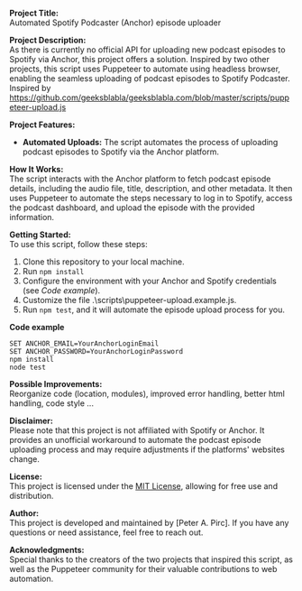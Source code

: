 **Project Title:**  
Automated Spotify Podcaster (Anchor) episode uploader

**Project Description:**  
As there is currently no official API for uploading new podcast episodes to Spotify via Anchor, this project offers a solution. Inspired by two other projects, this script uses Puppeteer to automate using headless browser, enabling the seamless uploading of podcast episodes to Spotify Podcaster.
Inspired by https://github.com/geeksblabla/geeksblabla.com/blob/master/scripts/puppeteer-upload.js

**Project Features:**

- **Automated Uploads:** The script automates the process of uploading podcast episodes to Spotify via the Anchor platform.

**How It Works:**  
The script interacts with the Anchor platform to fetch podcast episode details, including the audio file, title, description, and other metadata. It then uses Puppeteer to automate the steps necessary to log in to Spotify, access the podcast dashboard, and upload the episode with the provided information.

**Getting Started:**  
To use this script, follow these steps:

1. Clone this repository to your local machine.
2. Run `npm install`
3. Configure the environment with your Anchor and Spotify credentials (see *Code example*).
4. Customize the file .\scripts\puppeteer-upload.example.js.
5. Run `npm test`, and it will automate the episode upload process for you.

**Code example**
```
SET ANCHOR_EMAIL=YourAnchorLoginEmail
SET ANCHOR_PASSWORD=YourAnchorLoginPassword
npm install
node test
```

**Possible Improvements:**  
Reorganize code (location, modules), improved error handling, better html handling, code style ...

**Disclaimer:**  
Please note that this project is not affiliated with Spotify or Anchor. It provides an unofficial workaround to automate the podcast episode uploading process and may require adjustments if the platforms' websites change.

**License:**  
This project is licensed under the [MIT License](link-to-license), allowing for free use and distribution.

**Author:**  
This project is developed and maintained by [Peter A. Pirc]. If you have any questions or need assistance, feel free to reach out.

**Acknowledgments:**  
Special thanks to the creators of the two projects that inspired this script, as well as the Puppeteer community for their valuable contributions to web automation.